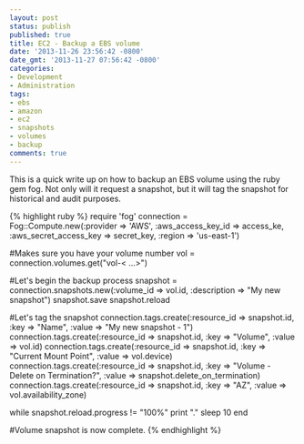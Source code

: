 ```yaml
---
layout: post
status: publish
published: true
title: EC2 - Backup a EBS volume
date: '2013-11-26 23:56:42 -0800'
date_gmt: '2013-11-27 07:56:42 -0800'
categories:
- Development
- Administration
tags:
- ebs
- amazon
- ec2
- snapshots
- volumes
- backup
comments: true
---
```

<p>This is a quick write up on how to backup an EBS volume using the ruby gem fog.  Not only will it request a snapshot, but it will tag the snapshot for historical and audit purposes.</p>

{% highlight ruby %}
require 'fog'
connection = Fog::Compute.new(:provider => 'AWS', :aws_access_key_id => access_ke, :aws_secret_access_key => secret_key, :region => 'us-east-1')

#Makes sure you have your volume number
vol = connection.volumes.get("vol-< ...>")

#Let's begin the backup process
snapshot = connection.snapshots.new(:volume_id => vol.id, :description => "My new snapshot")
snapshot.save
snapshot.reload

#Let's tag the snapshot
connection.tags.create(:resource_id => snapshot.id, :key => "Name", :value => "My new snapshot - 1")
connection.tags.create(:resource_id => snapshot.id, :key => "Volume", :value => vol.id)
connection.tags.create(:resource_id => snapshot.id, :key => "Current Mount Point", :value => vol.device)
connection.tags.create(:resource_id => snapshot.id, :key => "Volume - Delete on Termination?", :value => snapshot.delete_on_termination)
connection.tags.create(:resource_id => snapshot.id, :key => "AZ", :value => vol.availability_zone)

while snapshot.reload.progress != "100%"
  print "."
  sleep 10
end

#Volume snapshot is now complete.
{% endhighlight %}
